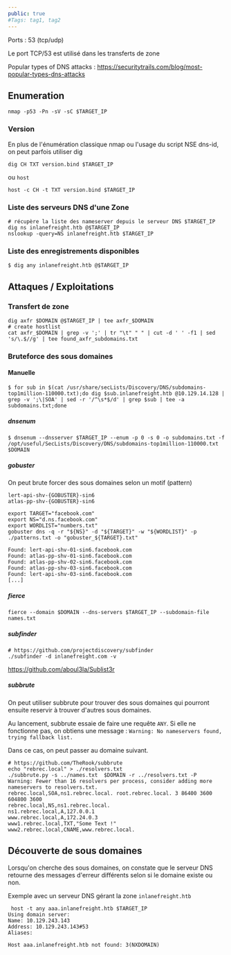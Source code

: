 ```yaml
---
public: true 
#Tags: tag1, tag2
---
```


Ports :  53 (tcp/udp)

Le port TCP/53 est utilisé dans les transferts de zone

Popular types of DNS attacks : <https://securitytrails.com/blog/most-popular-types-dns-attacks>

## Enumeration

```
nmap -p53 -Pn -sV -sC $TARGET_IP
```

### Version

En plus de l'énumération classique nmap ou l'usage du script NSE dns-id, on peut parfois utiliser dig

```shell-session
dig CH TXT version.bind $TARGET_IP
```

ou `host`

```
host -c CH -t TXT version.bind $TARGET_IP
```

### Liste des serveurs DNS d'une Zone

```shell-session
# récupère la liste des nameserver depuis le serveur DNS $TARGET_IP
dig ns inlanefreight.htb @$TARGET_IP
nslookup -query=NS inlanefreight.htb $TARGET_IP
```

### Liste des enregistrements disponibles

```shell-session
$ dig any inlanefreight.htb @$TARGET_IP
```

## Attaques / Exploitations

### Transfert de zone

```shell-session
dig axfr $DOMAIN @$TARGET_IP | tee axfr_$DOMAIN
# create hostlist
cat axfr_$DOMAIN | grep -v ';' | tr "\t" " " | cut -d ' ' -f1 | sed 's/\.$//g' | tee found_axfr_subdomains.txt
```

### Bruteforce des sous domaines

#### Manuelle

```shell-session
$ for sub in $(cat /usr/share/secLists/Discovery/DNS/subdomains-top1million-110000.txt);do dig $sub.inlanefreight.htb @10.129.14.128 | grep -v ';\|SOA' | sed -r '/^\s*$/d' | grep $sub | tee -a subdomains.txt;done
```

##### dnsenum

```
$ dnsenum --dnsserver $TARGET_IP --enum -p 0 -s 0 -o subdomains.txt -f /opt/useful/SecLists/Discovery/DNS/subdomains-top1million-110000.txt $DOMAIN
```

##### gobuster

On peut brute forcer des sous domaines selon un motif (pattern)

```title="patterns.txt"
lert-api-shv-{GOBUSTER}-sin6
atlas-pp-shv-{GOBUSTER}-sin6
```

```shell title="exécution de gobuster"
export TARGET="facebook.com"
export NS="d.ns.facebook.com"
export WORDLIST="numbers.txt"
gobuster dns -q -r "${NS}" -d "${TARGET}" -w "${WORDLIST}" -p ./patterns.txt -o "gobuster_${TARGET}.txt"

Found: lert-api-shv-01-sin6.facebook.com
Found: atlas-pp-shv-01-sin6.facebook.com
Found: atlas-pp-shv-02-sin6.facebook.com
Found: atlas-pp-shv-03-sin6.facebook.com
Found: lert-api-shv-03-sin6.facebook.com
[...]
```

##### fierce

```
fierce --domain $DOMAIN --dns-servers $TARGET_IP --subdomain-file names.txt 
```

##### subfinder

```
# https://github.com/projectdiscovery/subfinder
./subfinder -d inlanefreight.com -v   
```

<https://github.com/aboul3la/Sublist3r>

##### subbrute

On peut utiliser subbrute pour trouver des sous domaines qui pourront ensuite reservir à trouver d'autres sous domaines.

Au lancement, subbrute essaie de faire une requête `ANY`. Si elle ne fonctionne pas, on obtiens une message : `Warning: No nameservers found, trying fallback list.`

Dans ce cas, on peut passer au domaine suivant.

```
# https://github.com/TheRook/subbrute
echo "rebrec.local" > ./resolvers.txt
./subbrute.py -s ../names.txt  $DOMAIN -r ../resolvers.txt -P
Warning: Fewer than 16 resolvers per process, consider adding more nameservers to resolvers.txt.
rebrec.local,SOA,ns1.rebrec.local. root.rebrec.local. 3 86400 3600 604800 3600
rebrec.local,NS,ns1.rebrec.local.
ns1.rebrec.local,A,127.0.0.1
www.rebrec.local,A,172.24.0.3
www1.rebrec.local,TXT,"Some Text !"
www2.rebrec.local,CNAME,www.rebrec.local.

```

## Découverte de sous domaines

Lorsqu'on cherche des sous domaines, on constate que le serveur DNS retourne des messages d'erreur différents selon si le domaine existe ou non.

Exemple avec un serveur DNS gérant la zone `inlanefreight.htb`

```
 host -t any aaa.inlanefreight.htb $TARGET_IP 
Using domain server:
Name: 10.129.243.143
Address: 10.129.243.143#53
Aliases: 

Host aaa.inlanefreight.htb not found: 3(NXDOMAIN)

```
